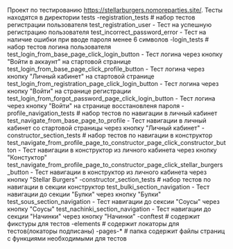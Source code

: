 Проект по тестированию https://stellarburgers.nomoreparties.site/.
Тесты находятся в директории tests
    -registration_tests # набор тестов регистрации пользователя
        test_registration_user - Тест на успешную регистрацию пользователя
        test_incorrect_password_error - Тест на наличие ошибки при вводе пароля менее 6 символов
    -login_tests # набор тестов логина пользователя
        test_login_from_base_page_click_login_button - Тест логина через кнопку "Войти в аккаунт" на стартовой странице
        test_login_from_base_page_click_profile_button - Teст логина через кнопку "Личный кабинет" на стартовой странице
        test_login_from_registration_page_click_login_button - Тест логина через кнопку "Войти" на странице регистрации
        test_login_from_forgot_password_page_click_login_button - Тест логина через кнопку "Войти" на странице восстановленя пароля
    -profile_navigation_tests # набор тестов по навигации в личный кабинет
        test_navigate_from_base_page_to_profile - Тест навигации в личный кабинет со стартовой страницы через кнопку "Личный кабинет"
    -constructor_section_tests # набор тестов по навигации в конструктор
        test_navigate_from_profile_page_to_constructor_page_click_constructor_button - Тест навигации в конструктор из личного кабинета через кнопку "Констуктор"
        test_navigate_from_profile_page_to_constructor_page_click_stellar_burgers_button - Тест навигации в конструктор из личного кабинета через кнопку "Stellar Burgers"
    -constructor_section_tests # набор тестов по навигации в секции конструктор
        test_bulki_section_navigation - Тест навигации до секции "Булки" через кнопку "Булки"
        test_sous_section_navigation - Тест навигации до сексии "Соусы" через кнопку "Соусы"
        test_nachinki_section_navigation - Тест навигации до секции "Начинки" через кнопку "Начинки"
    -conftest # содержит фикстуры для тестов
    -elements # содержит локаторы для тестов(локаторы подписаны)
    -pages-* # папка содержит файлы страниц с функциями необходимыми для тестов